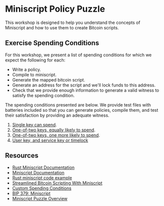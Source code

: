 # Miniscript Policy Puzzle

This workshop is designed to help you understand the concepts of Miniscript and how to use them to create Bitcoin scripts.

## Exercise Spending Conditions

For this workshop, we present a list of spending conditions for which we
expect the following for each:

- Write a policy.
- Compile to miniscript.
- Generate the mapped bitcoin script.
- Generate an address for the script and we'll lock funds to this address.
- Check that we provide enough information to generate a valid witness to satisfy the spending condition.

The spending conditions presented are below. We provide test files with batteries included so that you can generate policies, compile them, and test their satisfaction by providing an adequate witness.

1. [Single key can spend](./tests/stage2.rs).
2. [One-of-two keys, equally likely to spend](./tests/stage3.rs).
3. [One-of-two keys, one more likely to spend](./tests/stage4.rs).
4. [User key, and service key or timelock](./tests/stage5.rs)

## Resources

- [Rust Miniscript Documentation](https://docs.rs/miniscript/latest/miniscript/)
- [Miniscript Documentation](https://bitcoin.sipa.be/miniscript/)
- [Rust miniscript code example](https://github.com/apoelstra/rust-miniscript/tree/master/examples)
- [Streamlined Bitcoin Scripting With Miniscript](https://medium.com/blockstream/miniscript-bitcoin-scripting-3aeff3853620)
- [Custom Spending Conditions](https://bitcoin.design/guide/how-it-works/custom-spending-conditions/#:~:text=Spending%20conditions%20encode%20the%20rules,key%20that%20can%20sign%20transactions.)
- [BIP 379: Miniscript](https://github.com/bitcoin/bips/blob/master/bip-0379.md)
- [Miniscript Puzzle Overview](https://enigbe.gitbook.io/btrust_sg/miniscript)
